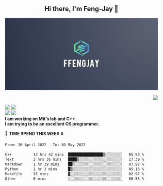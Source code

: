 <h2 align="center"> Hi there, I'm Feng-Jay 👋 </h2>  

![](https://github.com/Feng-Jay/DataStruct/blob/master/Image/1.png)  

<img align="right" src="https://github-readme-stats.vercel.app/api?username=Feng-Jay&show_icons=true&icon_color=CE1D2D&text_color=718096&bg_color=ffffff&hide_title=true" />


&emsp;

![](https://visitor-badge.glitch.me/badge?page_id=Feng-Jay.readme)
![](https://img.shields.io/badge/Concentrate-Cpp-blue)  
![](https://img.shields.io/badge/Rust-primer-orange)
![](https://img.shields.io/badge/Target-OS-9cf)  
**I am working on Mit's lab and C++**  
**I am trying to be an excellent OS programmer.**  


📘 **TIME SPEND THIS WEEK ⬇️**
<!--START_SECTION:waka-->

```text
From: 26 April 2022 - To: 03 May 2022

C++          13 hrs 42 mins  ████████████████▒░░░░░░░░   65.93 %
Text         3 hrs 36 mins   ████▒░░░░░░░░░░░░░░░░░░░░   17.39 %
Markdown     1 hr 39 mins    ██░░░░░░░░░░░░░░░░░░░░░░░   07.97 %
Python       1 hr 3 mins     █▒░░░░░░░░░░░░░░░░░░░░░░░   05.13 %
Makefile     37 mins         ▓░░░░░░░░░░░░░░░░░░░░░░░░   02.97 %
Other        6 mins          ░░░░░░░░░░░░░░░░░░░░░░░░░   00.53 %
```

<!--END_SECTION:waka-->
